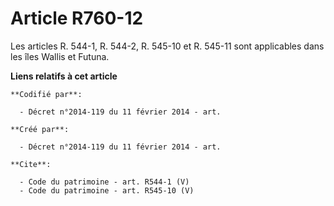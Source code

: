 # Article R760-12

Les articles R. 544-1, R. 544-2, R. 545-10 et R. 545-11 sont applicables dans les îles Wallis et Futuna.

**Liens relatifs à cet article**

	**Codifié par**:

	  - Décret n°2014-119 du 11 février 2014 - art.

	**Créé par**:

	  - Décret n°2014-119 du 11 février 2014 - art.

	**Cite**:

	  - Code du patrimoine - art. R544-1 (V)
	  - Code du patrimoine - art. R545-10 (V)
